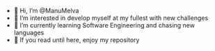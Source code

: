 - 👋 Hi, I’m @ManuMelva
- 👀 I’m interested in develop myself at my fullest with new challenges
- 🌱 I’m currently learning Software Engineering and chasing new languages
- 🚀 If you read until here, enjoy my repository
